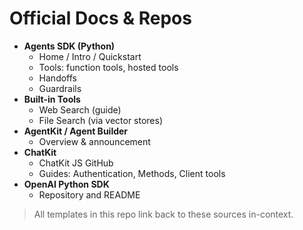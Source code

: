 # Official Docs & Repos

- **Agents SDK (Python)**
  - Home / Intro / Quickstart
  - Tools: function tools, hosted tools
  - Handoffs
  - Guardrails
- **Built-in Tools**
  - Web Search (guide)
  - File Search (via vector stores)
- **AgentKit / Agent Builder**
  - Overview & announcement
- **ChatKit**
  - ChatKit JS GitHub
  - Guides: Authentication, Methods, Client tools
- **OpenAI Python SDK**
  - Repository and README

> All templates in this repo link back to these sources in-context.
